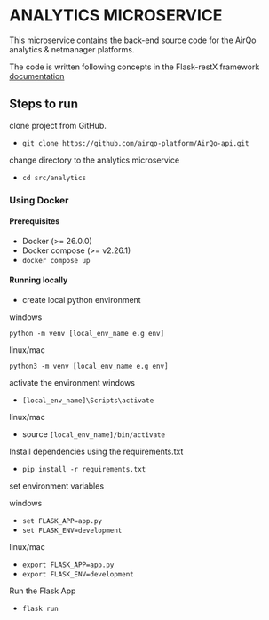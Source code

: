 # ANALYTICS MICROSERVICE 

This microservice contains the back-end source code for the AirQo analytics & netmanager platforms.

The code is written following concepts in the Flask-restX framework [documentation](https://flask-restx.readthedocs.io/en/latest/index.html)

## Steps to run 
clone project from GitHub.
- `git clone https://github.com/airqo-platform/AirQo-api.git`

change directory to the analytics microservice
- `cd src/analytics`

### Using Docker
#### Prerequisites

- Docker (>= 26.0.0)
- Docker compose (>= v2.26.1)
- `docker compose up`

#### Running locally
- create local python environment

windows

`python -m venv [local_env_name e.g env]`

linux/mac

`python3 -m venv [local_env_name e.g env]`

activate the environment
windows
- `[local_env_name]\Scripts\activate`

linux/mac
- source `[local_env_name]/bin/activate`

Install dependencies using the requirements.txt
- `pip install -r requirements.txt`

set environment variables

windows
- `set FLASK_APP=app.py`
- `set FLASK_ENV=development`

linux/mac
- `export FLASK_APP=app.py`
- `export FLASK_ENV=development`


Run the Flask App
- `flask run`
